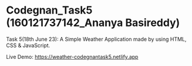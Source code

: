 # Codegnan_Task5 (160121737142_Ananya Basireddy)
Task 5(18th June 23): A Simple Weather Application made by using HTML, CSS &amp; JavaScript.

Live Demo: https://weather-codegnantask5.netlify.app
